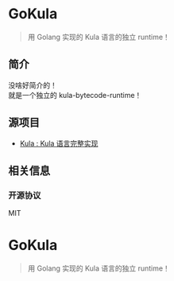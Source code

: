 # GoKula 
> 用 Golang 实现的 Kula 语言的独立 runtime！

## 简介
没啥好简介的！  
就是一个独立的 kula-bytecode-runtime！

## 源项目
+ [Kula : Kula 语言完整实现](https://github.com/kula-lang/kula)

## 相关信息

### 开源协议
MIT
# GoKula 
> 用 Golang 实现的 Kula 语言的独立 runtime！

